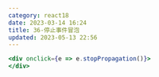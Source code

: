 ```yaml
---
category: react18
date: 2023-03-14 16:24
title: 36-停止事件冒泡
updated: 2023-05-13 22:56
---
```


```jsx
<div onclick={e => e.stopPropagation()}>
</div>
```